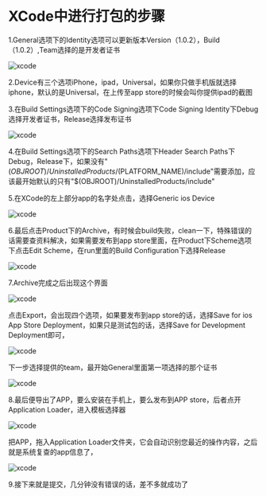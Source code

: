 # XCode中进行打包的步骤


1.General选项下的Identity选项可以更新版本Version（1.0.2），Build（1.0.2）,Team选择的是开发者证书

![xcode](/work/Ionic1/xcode1.png)

2.Device有三个选项iPhone，ipad，Universal，如果你只做手机版就选择iphone，默认的是Universal，在上传至app store的时候会叫你提供ipad的截图

3.在Build Settings选项下的Code Signing选项下Code Signing Identity下Debug选择开发者证书，Release选择发布证书

![xcode](/work/Ionic1/xcode2.png)

4.在Build Settings选项下的Search Paths选项下Header Search Paths下Debug，Release下，如果没有"$(OBJROOT)/UninstalledProducts/$(PLATFORM_NAME)/include"需要添加，应该最开始默认的只有"$(OBJROOT)/UninstalledProducts/include"

5.在XCode的左上部分app的名字处点击，选择Generic ios Device

![xcode](/work/Ionic1/xcode3.png)

6.最后点击Product下的Archive，有时候会build失败，clean一下，特殊错误的话需要查资料解决，如果需要发布到app store里面，在Product下Scheme选项下点击Edit Scheme，在run里面的Build Configuration下选择Release

![xcode](/work/Ionic1/xcode4.png)

7.Archive完成之后出现这个界面

![xcode](/work/Ionic1/xcode5.png)

点击Export，会出现四个选项，如果要发布到app store的话，选择Save for ios App Store Deployment，如果只是测试包的话，选择Save for Development Deployment即可，

![xcode](/work/Ionic1/xcode6.png)

下一步选择提供的team，最开始General里面第一项选择的那个证书

![xcode](/work/Ionic1/xcode7.png)

8.最后便导出了APP，要么安装在手机上，要么发布到APP store，后者点开Application Loader，进入模板选择器

![xcode](/work/Ionic1/xcode8.png)

把APP，拖入Application Loader文件夹，它会自动识别您最近的操作内容，之后就是系统复查的app信息了，

![xcode](/work/Ionic1/xcode9.png)

9.接下来就是提交，几分钟没有错误的话，差不多就成功了